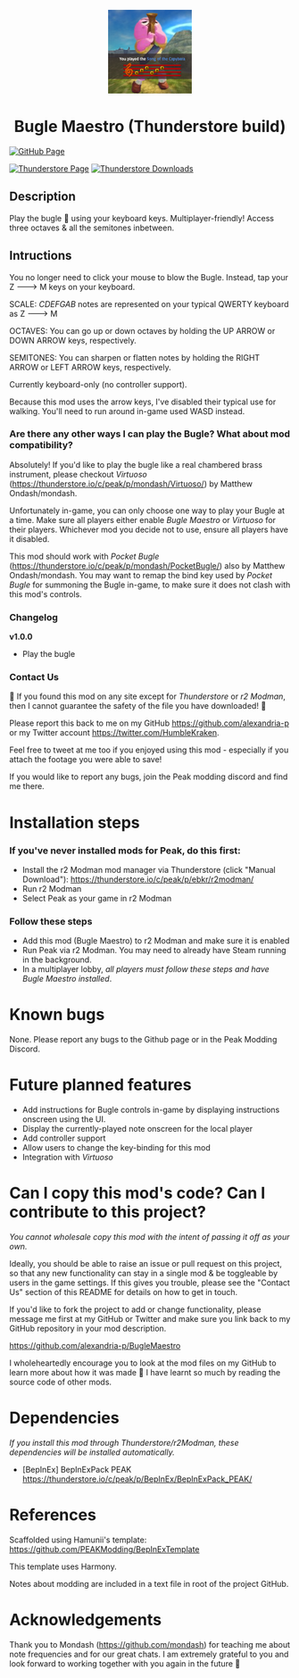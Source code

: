 <p align="center"><img src="https://raw.githubusercontent.com/alexandria-p/BugleMaestro/main/icon.png" width="150"/></p><h1 align="center">Bugle Maestro (Thunderstore build)</h1>

[![GitHub Page](https://img.shields.io/badge/GitHub-Thunderstore%20Build-blue?logo=github&style=for-the-badge)](https://github.com/alexandria-p/BugleMaestro)

[![Thunderstore Page](https://img.shields.io/thunderstore/v/alexandria_p/Bugle_Maestro?style=for-the-badge&logo=thunderstore)](https://thunderstore.io/c/content-warning/p/alexandria_p/Bugle_Maestro/)
[![Thunderstore Downloads](https://img.shields.io/thunderstore/dt/alexandria_p/Bugle_Maestro?style=for-the-badge&logo=thunderstore&logoColor=white)](https://thunderstore.io/c/content-warning/p/alexandria_p/Bugle_Maestro)

## Description

Play the bugle 📯 using your keyboard keys. Multiplayer-friendly! Access three octaves & all the semitones inbetween.

## Intructions

You no longer need to click your mouse to blow the Bugle. Instead, tap your Z ---> M keys on your keyboard.

SCALE:
*CDEFGAB* notes are represented on your typical QWERTY keyboard as Z ---> M

OCTAVES:
You can go up or down octaves by holding the UP ARROW or DOWN ARROW keys, respectively.

SEMITONES:
You can sharpen or flatten notes by holding the RIGHT ARROW or LEFT ARROW keys, respectively.

Currently keyboard-only (no controller support).

Because this mod uses the arrow keys, I've disabled their typical use for walking. You'll need to run around in-game used WASD instead.

### Are there any other ways I can play the Bugle? What about mod compatibility?

Absolutely! If you'd like to play the bugle like a real chambered brass instrument, please checkout *Virtuoso* (https://thunderstore.io/c/peak/p/mondash/Virtuoso/) by Matthew Ondash/mondash.

Unfortunately in-game, you can only choose one way to play your Bugle at a time.
Make sure all players either enable *Bugle Maestro* or *Virtuoso* for their players. Whichever mod you decide not to use, ensure all players have it disabled.

This mod should work with *Pocket Bugle* (https://thunderstore.io/c/peak/p/mondash/PocketBugle/) also by Matthew Ondash/mondash. You may want to remap the bind key used by *Pocket Bugle* for summoning the Bugle in-game, to make sure it does not clash with this mod's controls.


### Changelog

**v1.0.0**
- Play the bugle

### Contact Us

🚨 If you found this mod on any site except for *Thunderstore* or *r2 Modman*, then I cannot guarantee the safety of the file you have downloaded! 🚨

Please report this back to me on my GitHub https://github.com/alexandria-p or my Twitter account https://twitter.com/HumbleKraken.

Feel free to tweet at me too if you enjoyed using this mod - especially if you attach the footage you were able to save!

If you would like to report any bugs, join the Peak modding discord and find me there.

# Installation steps

### If you've never installed mods for Peak, do this first:

* Install the r2 Modman mod manager via Thunderstore (click "Manual Download"): https://thunderstore.io/c/peak/p/ebkr/r2modman/
* Run r2 Modman
* Select Peak as your game in r2 Modman

### Follow these steps

* Add this mod (Bugle Maestro) to r2 Modman and make sure it is enabled
* Run Peak via r2 Modman. You may need to already have Steam running in the background.
* In a multiplayer lobby, *all players must follow these steps and have Bugle Maestro installed*.


# Known bugs

None. Please report any bugs to the Github page or in the Peak Modding Discord.

# Future planned features

- Add instructions for Bugle controls in-game by displaying instructions onscreen using the UI.
- Display the currently-played note onscreen for the local player
- Add controller support
- Allow users to change the key-binding for this mod
- Integration with *Virtuoso*

# Can I copy this mod's code? Can I contribute to this project?

*You cannot wholesale copy this mod with the intent of passing it off as your own.*

Ideally, you should be able to raise an issue or pull request on this project, so that any new functionality can stay in a single mod & be toggleable by users in the game settings. If this gives you trouble, please see the "Contact Us" section of this README for details on how to get in touch.

If you'd like to fork the project to add or change functionality, please message me first at my GitHub or Twitter and make sure you link back to my GitHub repository in your mod description.

https://github.com/alexandria-p/BugleMaestro

I wholeheartedly encourage you to look at the mod files on my GitHub to learn more about how it was made 💝 I have learnt so much by reading the source code of other mods.

# Dependencies 
*If you install this mod through Thunderstore/r2Modman, these dependencies will be installed automatically.*
- [BepInEx] BepInExPack PEAK https://thunderstore.io/c/peak/p/BepInEx/BepInExPack_PEAK/

# References

Scaffolded using Hamunii's template: https://github.com/PEAKModding/BepInExTemplate

This template uses Harmony.

Notes about modding are included in a text file in root of the project GitHub.

# Acknowledgements
Thank you to Mondash (https://github.com/mondash) for teaching me about note frequencies and for our great chats. I am extremely grateful to you and look forward to working together with you again in the future 🤝